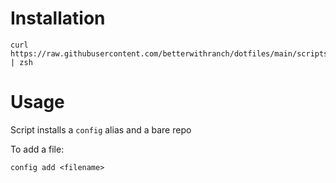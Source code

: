 # Installation

```
curl https://raw.githubusercontent.com/betterwithranch/dotfiles/main/scripts/init.sh | zsh
```


# Usage

Script installs a `config` alias and a bare repo

To add a file:

`config add <filename>`
